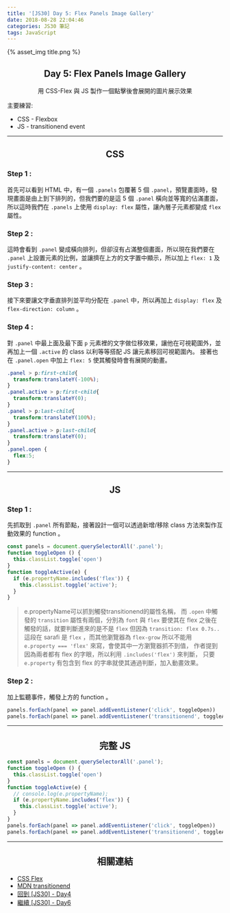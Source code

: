 ```yaml
---
title: '[JS30] Day 5: Flex Panels Image Gallery'
date: 2018-08-28 22:04:46
categories: JS30 筆記
tags: JavaScript
---
```


{% asset_img title.png %}

## <center>Day 5: Flex Panels Image Gallery</center>
<center>用 CSS-Flex 與 JS 製作一個點擊後會展開的圖片展示效果</center>

主要練習:
* CSS - Flexbox
* JS - transitionend event

---

## <center>CSS</center>

### Step 1 : 
首先可以看到 HTML 中，有一個 `.panels` 包覆著 5 個 `.panel`，預覽畫面時，發現畫面是由上到下排列的，但我們要的是這 5 個 `.panel` 橫向並等寬的佔滿畫面，所以這時我們在 `.panels` 上使用 `display: flex` 屬性，讓內層子元素都變成 `flex` 屬性。

### Step 2 :
這時會看到 `.panel` 變成橫向排列，但卻沒有占滿整個畫面，所以現在我們要在 `.panel` 上設置元素的比例，並讓擠在上方的文字置中顯示，所以加上 `flex: 1` 及 `justify-content: center` 。

### Step 3 :
接下來要讓文字垂直排列並平均分配在 `.panel` 中，所以再加上 `display: flex` 及 `flex-direction: column` 。

### Step 4 :
對 `.panel` 中最上面及最下面 `p` 元素裡的文字做位移效果，讓他在可視範圍外，並再加上一個 `.active` 的 class 以利等等搭配 JS 讓元素移回可視範圍內。
接著也在 `.panel.open` 中加上 `flex: 5` 使其觸發時會有展開的動畫。
```css
.panel > p:first-child{
  transform:translateY(-100%);
}
.panel.active > p:first-child{
  transform:translateY(0);
}
.panel > p:last-child{
  transform:translateY(100%);
}
.panel.active > p:last-child{
  transform:translateY(0);
}
.panel.open {
  flex:5;
}
```

---

## <center>JS</center>

### Step 1 : 

先抓取到 `.panel` 所有節點，接著設計一個可以透過新增/移除 class 方法來製作互動效果的 function 。

```js
const panels = document.querySelectorAll('.panel');
function toggleOpen () {
  this.classList.toggle('open')
}
function toggleActive(e) {
  if (e.propertyName.includes('flex')) {
    this.classList.toggle('active');
  }
}
```
> e.propertyName可以抓到觸發transitionend的屬性名稱，
而 `.open` 中觸發的 `transition` 屬性有兩個，分別為 `font` 與 `flex`
要使其在 flex 之後在觸發的話，就要判斷進來的是不是 `flex`
但因為 `transition: flex 0.7s..` 這段在 sarafi 是 `flex` ，而其他瀏覽器為 `flex-grow`
所以不能用 `e.property === 'flex'` 來寫，會使其中一方瀏覽器抓不到值，
作者提到因為兩者都有 flex 的字眼，所以利用 `.includes('flex')` 來判斷， 只要 `e.property` 有包含到 flex 的字串就使其通過判斷，加入動畫效果。

### Step 2 : 

加上監聽事件，觸發上方的 function 。

```js
panels.forEach(panel => panel.addEventListener('click', toggleOpen))
panels.forEach(panel => panel.addEventListener('transitionend', toggleActive));
```

---

## <center>完整 JS</center>

```js
const panels = document.querySelectorAll('.panel');
function toggleOpen () {
  this.classList.toggle('open')
}
function toggleActive(e) {
  // console.log(e.propertyName);
  if (e.propertyName.includes('flex')) {
    this.classList.toggle('active');
  }
}
panels.forEach(panel => panel.addEventListener('click', toggleOpen))
panels.forEach(panel => panel.addEventListener('transitionend', toggleActive));
```

---

## <center>相關連結</center>

* [CSS Flex](https://wcc723.github.io/css/2017/07/21/css-flex/)
* [MDN transitionend](https://developer.mozilla.org/zh-CN/docs/Web/Events/transitionend)
* [回到 [JS30] - Day4](https://yehjing.github.io/Blog/2018/js30-4.html/)
* [繼續 [JS30] - Day6](https://yehjing.github.io/Blog/2018/js30-6.html/)
